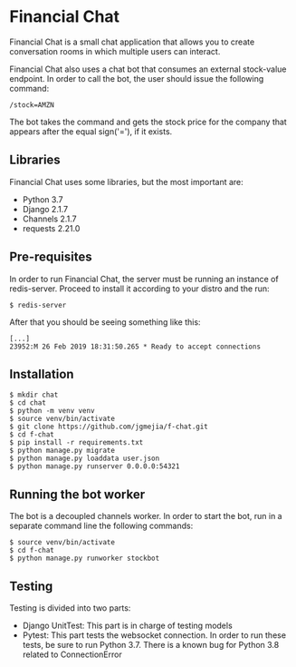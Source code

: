 # Financial Chat

Financial Chat is a small chat application that allows you to create conversation rooms in which multiple users can interact.

Financial Chat also uses a chat bot that consumes an external stock-value endpoint.  In order to call the bot, the user should issue the following command:
```
/stock=AMZN
```
The bot takes the command and gets the stock price for the company that appears after the equal sign('='), if it exists.

## Libraries

Financial Chat uses some libraries, but the most important are:

 * Python 3.7
 * Django 2.1.7
 * Channels 2.1.7
 * requests 2.21.0

## Pre-requisites

In order to run Financial Chat, the server must be running an instance of redis-server.
Proceed to install it according to your distro and the run:
```
$ redis-server
```

After that you should be seeing something like this:

```
[...]
23952:M 26 Feb 2019 18:31:50.265 * Ready to accept connections
```

## Installation

```
$ mkdir chat
$ cd chat
$ python -m venv venv
$ source venv/bin/activate
$ git clone https://github.com/jgmejia/f-chat.git
$ cd f-chat
$ pip install -r requirements.txt
$ python manage.py migrate
$ python manage.py loaddata user.json
$ python manage.py runserver 0.0.0.0:54321
```

## Running the bot worker

The bot is a decoupled channels worker.  In order to start the bot, run in a separate command line the following commands:

```
$ source venv/bin/activate
$ cd f-chat
$ python manage.py runworker stockbot
```

## Testing

Testing is divided into two parts:

* Django UnitTest: This part is in charge of testing models
* Pytest: This part tests the websocket connection.  In order to run these tests, be sure to run Python 3.7.  There is a known bug for Python 3.8 related to ConnectionError
